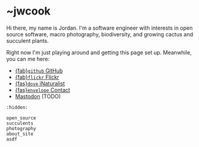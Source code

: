 # ~jwcook
Hi there, my name is Jordan. I'm a software engineer with interests in open source software, macro
photography, biodiversity, and growing cactus and succulent plants.

Right now I'm just playing around and getting this page set up. Meanwhile, you can me here:

* [{fab}`github` GitHub](https://github.com/JWCook)
* [{fab}`flickr` Flickr](https://flickr.com/photos/jcook83)
* [{fas}`dove` iNaturalist](https://www.inaturalist.org/observations?place_id=any&user_id=jkcook)
* [{fas}`envelope` Contact](mailto:jwcook@tilde.team)
* <a rel="me" href="https://tilde.zone/@jwcook"><i class="fa-brands fa-mastodon"></i> Mastodon</a> (TODO)


<!-- Hidden ToC tree to populate sidebar -->
```{toctree}
:hidden:

open_source
succulents
photography
about_site
asdf
```